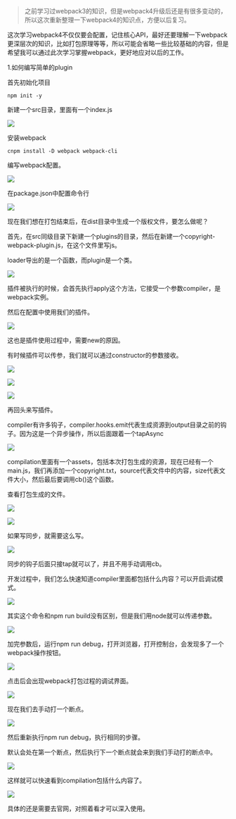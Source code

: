 >之前学习过webpack3的知识，但是webpack4升级后还是有很多变动的，所以这次重新整理一下webpack4的知识点，方便以后复习。

<p>这次学习webpack4不仅仅要会配置，记住核心API，最好还要理解一下webpack更深层次的知识，比如打包原理等等，所以可能会省略一些比较基础的内容，但是希望我可以通过此次学习掌握webpack，更好地应对以后的工作。</p>

<p>1.如何编写简单的plugin</p>

<p>首先初始化项目</p>

```
npm init -y
```

<p>新建一个src目录，里面有一个index.js</p>


![](https://user-gold-cdn.xitu.io/2019/6/11/16b466da79354adc?w=437&h=143&f=png&s=6095)


<p>安装webpack</p>

```
cnpm install -D webpack webpack-cli
```

<p>编写webpack配置。</p>


![](https://user-gold-cdn.xitu.io/2019/6/11/16b4670052b92b3a?w=614&h=369&f=png&s=22673)


<p>在package.json中配置命令行</p>


![](https://user-gold-cdn.xitu.io/2019/6/11/16b467048fad5d8a?w=353&h=448&f=png&s=20708)


<p>现在我们想在打包结束后，在dist目录中生成一个版权文件，要怎么做呢？</p>

<p>首先，在src同级目录下新建一个plugins的目录，然后在新建一个copyright-webpack-plugin.js，在这个文件里写js。</p>

<p>loader导出的是一个函数，而plugin是一个类。</p>


![](https://user-gold-cdn.xitu.io/2019/6/11/16b46788e66434b2?w=554&h=304&f=png&s=15819)


<p>插件被执行的时候，会首先执行apply这个方法，它接受一个参数compiler，是webpack实例。</p>

<p>然后在配置中使用我们的插件。</p>


![](https://user-gold-cdn.xitu.io/2019/6/11/16b469b7d644280f?w=888&h=484&f=png&s=31129)


<p>这也是插件使用过程中，需要new的原因。</p>

<p>有时候插件可以传参，我们就可以通过constructor的参数接收。</p>


![](https://user-gold-cdn.xitu.io/2019/6/11/16b469fc94e257fc?w=399&h=152&f=png&s=6530)




![](https://user-gold-cdn.xitu.io/2019/6/11/16b46a041168cfaf?w=530&h=313&f=png&s=16873)



![](https://user-gold-cdn.xitu.io/2019/6/11/16b46a0f9f947a4a?w=383&h=210&f=png&s=9207)


<p>再回头来写插件。</p>

<p>compiler有许多钩子，compiler.hooks.emit代表生成资源到output目录之前的钩子。因为这是一个异步操作，所以后面跟着一个tapAsync</p>


![](https://user-gold-cdn.xitu.io/2019/6/11/16b46af12b5aa9c3?w=958&h=368&f=png&s=26239)


<p>compilation里面有一个assets，包括本次打包生成的资源，现在已经有一个main.js，我们再添加一个copyright.txt，source代表文件中的内容，size代表文件大小，然后最后要调用cb()这个函数。</p>

<p>查看打包生成的文件。</p>


![](https://user-gold-cdn.xitu.io/2019/6/11/16b46b319d79e750?w=226&h=219&f=png&s=6617)


![](https://user-gold-cdn.xitu.io/2019/6/11/16b46b32aaef4410?w=311&h=137&f=png&s=2162)


<p>如果写同步，就需要这么写。</p>


![](https://user-gold-cdn.xitu.io/2019/6/11/16b46c28c84315ec?w=925&h=448&f=png&s=34089)


<p>同步的钩子后面只接tap就可以了，并且不用手动调用cb。</p>


<p>开发过程中，我们怎么快速知道compiler里面都包括什么内容？可以开启调试模式。</p>


![](https://user-gold-cdn.xitu.io/2019/6/11/16b46b9438a44c85?w=629&h=132&f=png&s=9215)


<p>其实这个命令和npm run build没有区别，但是我们用node就可以传递参数。</p>


![](https://user-gold-cdn.xitu.io/2019/6/11/16b46beb22010500?w=865&h=142&f=png&s=11339)


<p>加完参数后，运行npm run debug，打开浏览器，打开控制台，会发现多了一个webpack操作按钮。</p>


![](https://user-gold-cdn.xitu.io/2019/6/11/16b46c07b069a09c?w=366&h=75&f=png&s=4449)


<p>点击后会出现webpack打包过程的调试界面。</p>


![](https://user-gold-cdn.xitu.io/2019/6/11/16b46c092655ae06?w=913&h=1008&f=png&s=87557)


<p>现在我们去手动打一个断点。</p> 


![](https://user-gold-cdn.xitu.io/2019/6/11/16b46c301309fb87?w=886&h=481&f=png&s=34118)


<p>然后重新执行npm run debug，执行相同的步骤。</p>

<p>默认会处在第一个断点，然后执行下一个断点就会来到我们手动打的断点中。</p>


![](https://user-gold-cdn.xitu.io/2019/6/11/16b46c59223fa47b?w=537&h=493&f=png&s=19075)


<p>这样就可以快速看到compilation包括什么内容了。</p>


![](https://user-gold-cdn.xitu.io/2019/6/11/16b46c5e11429fc8?w=369&h=318&f=png&s=17844)


<p>具体的还是需要去官网，对照着看才可以深入使用。</p>